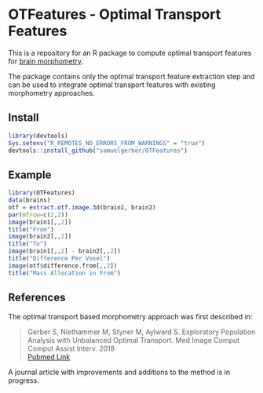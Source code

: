 # OTFeatures - Optimal Transport Features  

This is a repository for an R package to compute optimal transport features for [brain
morphometry](https://en.wikipedia.org/wiki/Brain_morphometry).

The package contains only the optimal transport feature extraction step and
can be used to integrate optimal transport features with existing morphometry
approaches.

## Install

```R
library(devtools)
Sys.setenv("R_REMOTES_NO_ERRORS_FROM_WARNINGS" = "true")
devtools::install_github("samuelgerber/OTFeatures")
```

## Example

```R
library(OTFeatures)
data(brains)
otf = extract.otf.image.3d(brain1, brain2)
par(mfrow=c(2,2))
image(brain1[,,2])
title("From")
image(brain2[,,2])
title("To")
image(brain1[,,2] - brain2[,,2])
title("Difference Per Voxel")
image(otf$difference.from[,,2])
title("Mass Allocation in From")
```

## References 
The optimal transport based morphometry approach was first described in:

> Gerber S, Niethammer M, Styner M, Aylward S. 
> Exploratory Population Analysis with Unbalanced Optimal Transport. 
> Med Image Comput Comput Assist Interv. 2018  
> [Pubmed Link](https://pubmed.ncbi.nlm.nih.gov/31172134/)

A journal article with improvements and additions to the method is in progress.








